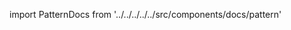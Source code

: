 
import PatternDocs from '../../../../../src/components/docs/pattern'

<PatternDocs pattern='trayvon' />
